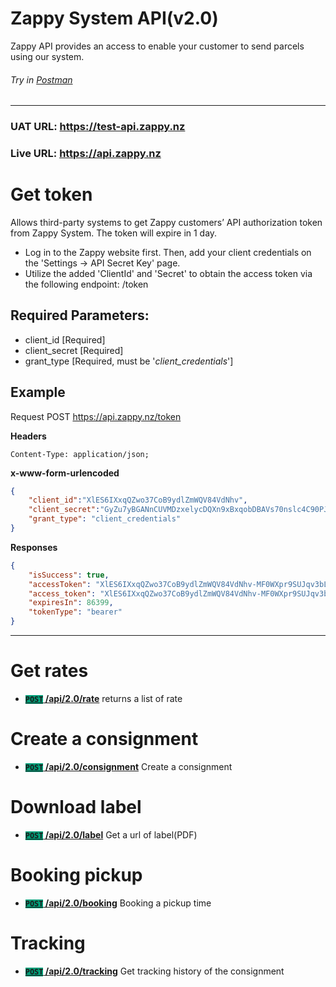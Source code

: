 # Zappy System API(v2.0)

Zappy API provides an access to enable your customer to send parcels using our system.
###### Try in [Postman](https://test00-8591.postman.co/network/import?collection=9251978-c6a4ab9e-57dd-4826-9074-ed7956f76f94-2sB2j1jDio&referrer=https://documenter.getpostman.com/view/9251978/2sB2j1jDio#intro&versionTag=latest&environment=9251978-ea984d03-b78e-4948-8d7a-4bdf7acc7c23-2sB2j1jDio&source=documenter&traceId=9c5088d2-b526-4cf6-93eb-db2571fc138d)
***

### UAT URL: https://test-api.zappy.nz  
### Live URL: https://api.zappy.nz  

# Get token 
Allows third-party systems to get Zappy customers’ API authorization token from Zappy System. The token will expire in 1 day.  
- Log in to the Zappy website first. Then, add your client credentials on the 'Settings -> API Secret Key' page. 
- Utilize the added 'ClientId' and 'Secret' to obtain the access token via the following endpoint: /token   

## Required Parameters:
- client_id [Required]
- client_secret [Required]
- grant_type [Required, must be '*client_credentials*']

## Example
Request 
POST https://api.zappy.nz/token

**Headers**
```
Content-Type: application/json;
```

**x-www-form-urlencoded**
``` json
{
    "client_id":"XlES6IXxqQZwo37CoB9ydlZmWQV84VdNhv",
    "client_secret":"GyZu7yBGANnCUVMDzxelycDQXn9xBxqobDBAVs70nslc4C90PJ6jmtEI56U5SD8ms5c7ubKOa6D==",
    "grant_type": "client_credentials"
}
```

**Responses**
``` json
{
    "isSuccess": true,
    "accessToken": "XlES6IXxqQZwo37CoB9ydlZmWQV84VdNhv-MF0WXpr9SUJqv3bL5CsBIDTqrDildBRBkzo6J2VmbdGyZu7yBGANnCUVMDzxelycDQXn9xBxqobDBAVs70nslc4C90PJ6jmtEI56U5SD8ms5c7ubKOa6DR0rLb_GTY4kXitqHPsPpCaUKckwGSIyCwGeZcAx60A50Na2CTISg5CfCGFTTAOQ6znVRLkJIb4fbbI8iYkBLDbQb2S09iFAqMc0odR9lpziU3BS5y41fZBXHwUUCEwk2-EFs7RFS_L6WT0zRcBSlwluqGchGuiLCg7d3NT1bZEPcf8u_BQFc_Wnkjd_pf4RHdt7pBHa6mgDib5ao1hugdE5z",
    "access_token": "XlES6IXxqQZwo37CoB9ydlZmWQV84VdNhv-MF0WXpr9SUJqv3bL5CsBIDTqrDildBRBkzo6J2VmbdGyZu7yBGANnCUVMDzxelycDQXn9xBxqobDBAVs70nslc4C90PJ6jmtEI56U5SD8ms5c7ubKOa6DR0rLb_GTY4kXitqHPsPpCaUKckwGSIyCwGeZcAx60A50Na2CTISg5CfCGFTTAOQ6znVRLkJIb4fbbI8iYkBLDbQb2S09iFAqMc0odR9lpziU3BS5y41fZBXHwUUCEwk2-EFs7RFS_L6WT0zRcBSlwluqGchGuiLCg7d3NT1bZEPcf8u_BQFc_Wnkjd_pf4RHdt7pBHa6mgDib5ao1hugdE5z",
    "expiresIn": 86399,
    "tokenType": "bearer"
}
```

***

# Get rates
- **[<code style="background-color:#009D77">POST</code> /api/2.0/rate](Rate/README.md)** returns a list of rate

# Create a consignment
- **[<code style="background-color:#009D77">POST</code> /api/2.0/consignment](Consignment/README.md)** Create a consignment

# Download label
- **[<code style="background-color:#009D77">POST</code> /api/2.0/label](Label/README.md)** Get a url of label(PDF)

# Booking pickup
- **[<code style="background-color:#009D77">POST</code> /api/2.0/booking](Booking/README.md)** Booking a pickup time

# Tracking
- **[<code style="background-color:#009D77">POST</code> /api/2.0/tracking](Tracking/README.md)** Get tracking history of the consignment
